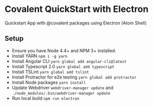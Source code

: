 # Covalent QuickStart with Electron

Quickstart App with @covalent packages using Electron (Atom Shell)

## Setup

* Ensure you have Node 4.4+ and NPM 3+ installed.
* Install YARN `npm i -g yarn`
* Install Angular CLI `yarn global add angular-cli@latest`
* Install Typescript 2.0 `yarn global add typescript`
* Install TSLint `yarn global add tslint`
* Install Protractor for e2e testing `yarn global add protractor`
* Install Node packages `yarn install`
* Update Webdriver `webdriver-manager update` and `./node_modules/.bin/webdriver-manager update`
* Run local build `npm run electron`
